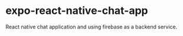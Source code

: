 # expo-react-native-chat-app
React native chat application and using firebase as a backend service.
